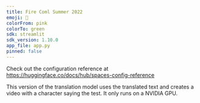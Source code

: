 ```yaml
---
title: Fire Coml Summer 2022
emoji: 🐨
colorFrom: pink
colorTo: green
sdk: streamlit
sdk_version: 1.10.0
app_file: app.py
pinned: false
---
```


Check out the configuration reference at https://huggingface.co/docs/hub/spaces-config-reference

This version of the translation model uses the translated text and creates a video with a character saying the test. It only runs on a NVIDIA GPU.
